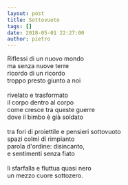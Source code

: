 ```yaml
---
layout: post
title: Sottovuoto
tags: []
date: 2018-05-01 22:27:00
author: pietro
---
```

Riflessi di un nuovo mondo<br/>ma senza nuove terre<br/>ricordo di un ricordo<br/>troppo presto giunto a noi<br/><br/>rivelato e trasformato<br/>il corpo dentro al corpo<br/>come cresce tra queste guerre<br/>dove il bimbo è già soldato<br/><br/>tra fori di proiettile e pensieri sottovuoto<br/>spazi colmi di rimpianto<br/>parola d'ordine: disincanto,<br/>e sentimenti senza fiato<br/><br/>lì sfarfalla e fluttua quasi nero<br/>un mezzo cuore sottozero.
